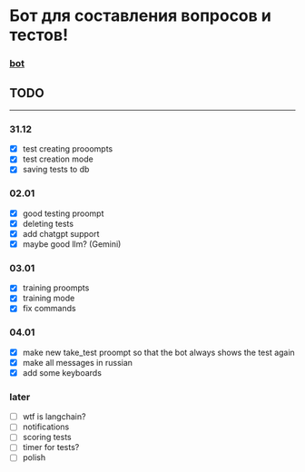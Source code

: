 # Бот для составления вопросов и тестов!
### [bot](https://t.me/testsproject_bot)

## TODO
---
### 31.12
- [x] test creating prooompts
- [x] test creation mode
- [x] saving tests to db

### 02.01
- [x] good testing proompt
- [x] deleting tests
- [x] add chatgpt support
- [x] maybe good llm? (Gemini)

### 03.01
- [x] training proompts
- [x] training mode
- [x] fix commands

### 04.01
- [x] make new take_test proompt so that the bot always shows the test again
- [x] make all messages in russian
- [x] add some keyboards

### later
- [ ] wtf is langchain?
- [ ] notifications
- [ ] scoring tests
- [ ] timer for tests?
- [ ] polish
